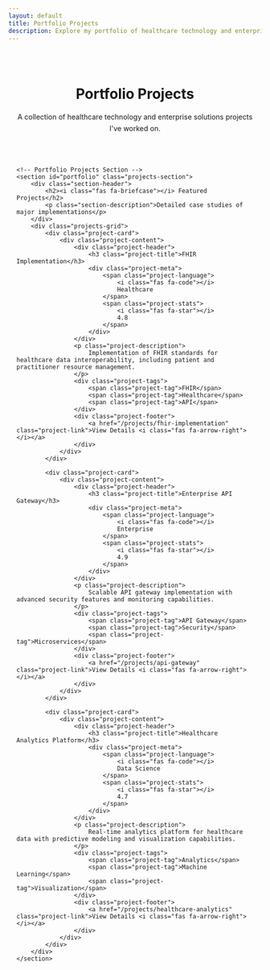 ```yaml
---
layout: default
title: Portfolio Projects
description: Explore my portfolio of healthcare technology and enterprise solutions projects.
---
```


<div class="projects-container">
    <div class="projects-header">
        <h1>Portfolio Projects</h1>
        <p class="projects-intro">A collection of healthcare technology and enterprise solutions projects I've worked on.</p>
    </div>

    <!-- Portfolio Projects Section -->
    <section id="portfolio" class="projects-section">
        <div class="section-header">
            <h2><i class="fas fa-briefcase"></i> Featured Projects</h2>
            <p class="section-description">Detailed case studies of major implementations</p>
        </div>
        <div class="projects-grid">
            <div class="project-card">
                <div class="project-content">
                    <div class="project-header">
                        <h3 class="project-title">FHIR Implementation</h3>
                        <div class="project-meta">
                            <span class="project-language">
                                <i class="fas fa-code"></i>
                                Healthcare
                            </span>
                            <span class="project-stats">
                                <i class="fas fa-star"></i>
                                4.8
                            </span>
                        </div>
                    </div>
                    <p class="project-description">
                        Implementation of FHIR standards for healthcare data interoperability, including patient and practitioner resource management.
                    </p>
                    <div class="project-tags">
                        <span class="project-tag">FHIR</span>
                        <span class="project-tag">Healthcare</span>
                        <span class="project-tag">API</span>
                    </div>
                    <div class="project-footer">
                        <a href="/projects/fhir-implementation" class="project-link">View Details <i class="fas fa-arrow-right"></i></a>
                    </div>
                </div>
            </div>

            <div class="project-card">
                <div class="project-content">
                    <div class="project-header">
                        <h3 class="project-title">Enterprise API Gateway</h3>
                        <div class="project-meta">
                            <span class="project-language">
                                <i class="fas fa-code"></i>
                                Enterprise
                            </span>
                            <span class="project-stats">
                                <i class="fas fa-star"></i>
                                4.9
                            </span>
                        </div>
                    </div>
                    <p class="project-description">
                        Scalable API gateway implementation with advanced security features and monitoring capabilities.
                    </p>
                    <div class="project-tags">
                        <span class="project-tag">API Gateway</span>
                        <span class="project-tag">Security</span>
                        <span class="project-tag">Microservices</span>
                    </div>
                    <div class="project-footer">
                        <a href="/projects/api-gateway" class="project-link">View Details <i class="fas fa-arrow-right"></i></a>
                    </div>
                </div>
            </div>

            <div class="project-card">
                <div class="project-content">
                    <div class="project-header">
                        <h3 class="project-title">Healthcare Analytics Platform</h3>
                        <div class="project-meta">
                            <span class="project-language">
                                <i class="fas fa-code"></i>
                                Data Science
                            </span>
                            <span class="project-stats">
                                <i class="fas fa-star"></i>
                                4.7
                            </span>
                        </div>
                    </div>
                    <p class="project-description">
                        Real-time analytics platform for healthcare data with predictive modeling and visualization capabilities.
                    </p>
                    <div class="project-tags">
                        <span class="project-tag">Analytics</span>
                        <span class="project-tag">Machine Learning</span>
                        <span class="project-tag">Visualization</span>
                    </div>
                    <div class="project-footer">
                        <a href="/projects/healthcare-analytics" class="project-link">View Details <i class="fas fa-arrow-right"></i></a>
                    </div>
                </div>
            </div>
        </div>
    </section>
</div>

<style>
.projects-container {
    max-width: 1200px;
    margin: 0 auto;
    padding: 2rem 1rem;
}

.projects-header {
    text-align: center;
    margin-bottom: 4rem;
}

.projects-intro {
    color: var(--text-light);
    max-width: 600px;
    margin: 1rem auto 0;
    line-height: 1.6;
}

.projects-section {
    margin-bottom: 6rem;
}

.section-header {
    margin-bottom: 2rem;
    text-align: center;
}

.section-header h2 {
    display: flex;
    align-items: center;
    justify-content: center;
    gap: 0.75rem;
    margin-bottom: 0.5rem;
}

.section-header h2 i {
    color: var(--primary-color);
}

.section-description {
    color: var(--text-light);
    font-size: 1.1rem;
}

.projects-grid {
    display: grid;
    grid-template-columns: repeat(auto-fill, minmax(300px, 1fr));
    gap: 2rem;
}

.project-card {
    background: var(--bg-secondary);
    border-radius: 12px;
    overflow: hidden;
    transition: all 0.3s ease;
    border: 1px solid var(--border-color);
}

.project-card:hover {
    transform: translateY(-5px);
    box-shadow: 0 8px 24px var(--shadow-color);
}

.project-content {
    padding: 1.5rem;
}

.project-header {
    margin-bottom: 1rem;
}

.project-title {
    font-size: 1.25rem;
    margin-bottom: 0.5rem;
    display: flex;
    align-items: center;
    gap: 0.5rem;
    flex-wrap: wrap;
}

.project-title a {
    color: var(--text-color);
    text-decoration: none;
    transition: color 0.3s ease;
}

.project-title a:hover {
    color: var(--primary-color);
}

.project-meta {
    display: flex;
    gap: 1rem;
    color: var(--text-light);
    font-size: 0.875rem;
}

.project-meta span {
    display: flex;
    align-items: center;
    gap: 0.5rem;
}

.project-description {
    color: var(--text-light);
    margin-bottom: 1rem;
    line-height: 1.6;
}

.project-tags {
    display: flex;
    flex-wrap: wrap;
    gap: 0.5rem;
    margin-bottom: 1rem;
}

.project-tag {
    background: var(--bg-primary);
    color: var(--text-light);
    padding: 0.25rem 0.75rem;
    border-radius: 20px;
    font-size: 0.875rem;
    transition: all 0.3s ease;
}

.project-tag:hover {
    background: var(--primary-color);
    color: white;
}

.project-link {
    color: var(--primary-color);
    text-decoration: none;
    display: flex;
    align-items: center;
    gap: 0.5rem;
    font-weight: 500;
    transition: all 0.3s ease;
}

.project-link:hover {
    gap: 0.75rem;
}

@media (max-width: 768px) {
    .projects-container {
        padding: 1rem;
    }

    .projects-header {
        margin-bottom: 2rem;
    }

    .projects-section {
        margin-bottom: 3rem;
    }

    .projects-grid {
        grid-template-columns: 1fr;
    }
}
</style> 
